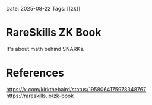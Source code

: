 Date: 2025-08-22
Tags: [[zk]]

# RareSkills ZK Book

It's about math behind SNARKs.

# References
https://x.com/kirkthebaird/status/1958064175978348767
https://rareskills.io/zk-book